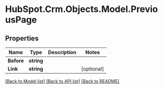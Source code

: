 # HubSpot.Crm.Objects.Model.PreviousPage

## Properties

Name | Type | Description | Notes
------------ | ------------- | ------------- | -------------
**Before** | **string** |  | 
**Link** | **string** |  | [optional] 

[[Back to Model list]](../README.md#documentation-for-models) [[Back to API list]](../README.md#documentation-for-api-endpoints) [[Back to README]](../README.md)

